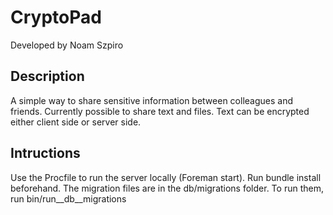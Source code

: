 CryptoPad
============================
Developed by Noam Szpiro

Description
-----------
A simple way to share sensitive information between colleagues and friends. Currently possible to share text and files. Text can be encrypted either client side or server side.

Intructions
-----------
Use the Procfile to run the server locally (Foreman start). Run bundle install beforehand. The migration files are in the db/migrations folder. To run them, run bin/run__db__migrations